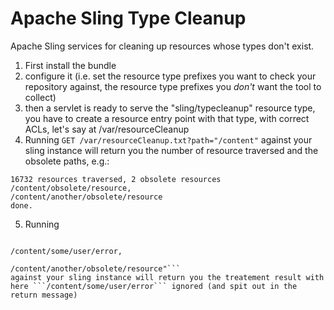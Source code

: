 Apache Sling Type Cleanup
=========================

Apache Sling services for cleaning up resources whose types don't exist.

1. First install the bundle
2. configure it (i.e. set the resource type prefixes you want to check your repository against, the resource type prefixes you *don't* want
the tool to collect)
3. then a servlet is ready to serve the "sling/typecleanup" resource type, you have to create a resource entry point with that type, with correct
ACLs, let's say at /var/resourceCleanup
4. Running
```GET /var/resourceCleanup.txt?path="/content"```
 against your sling instance will return you the number of resource traversed and the obsolete paths, e.g.:
```
16732 resources traversed, 2 obsolete resources
/content/obsolete/resource,
/content/another/obsolete/resource
done.
```
5. Running
```POST /var/resourceCleanup.txt?action=cleanup&paths="/content/obsolete/resource,
                                                      /content/some/user/error,
                                                      /content/another/obsolete/resource"```
against your sling instance will return you the treatement result with here ```/content/some/user/error``` ignored (and spit out in the return message)


